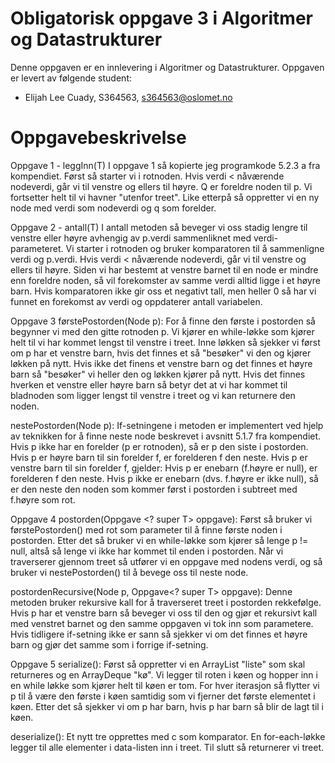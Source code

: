 # Obligatorisk oppgave 3 i Algoritmer og Datastrukturer

Denne oppgaven er en innlevering i Algoritmer og Datastrukturer. 
Oppgaven er levert av følgende student:
* Elijah Lee Cuady, S364563, s364563@oslomet.no

# Oppgavebeskrivelse

Oppgave 1 - leggInn(T)
I oppgave 1 så kopierte jeg programkode 5.2.3 a fra kompendiet. Først så starter vi i rotnoden. Hvis verdi < nåværende
nodeverdi, går vi til venstre og ellers til høyre. Q er foreldre noden til p. Vi fortsetter helt til vi havner "utenfor 
treet". Like etterpå så oppretter vi en ny node med verdi som nodeverdi og q som forelder. 

Oppgave 2 - antall(T)
I antall metoden så beveger vi oss stadig lengre til venstre eller høyre avhengig av p.verdi sammenliknet med verdi-
parameteret. Vi starter i rotnoden og bruker komparatoren til å sammenligne verdi og p.verdi. Hvis verdi < nåværende 
nodeverdi, går vi til venstre og ellers til høyre. Siden vi har bestemt at venstre barnet til en node er mindre enn 
foreldre noden, så vil forekomster av samme verdi alltid ligge i et høyre barn. Hvis komparatoren ikke gir oss et 
negativt tall, men heller 0 så har vi funnet en forekomst av verdi og oppdaterer antall variabelen. 

Oppgave 3
førstePostorden(Node<T> p):
For å finne den første i postorden så begynner vi med den gitte rotnoden p. Vi kjører en while-løkke som kjører helt til
vi har kommet lengst til venstre i treet. Inne løkken så sjekker vi først om p har et venstre barn, hvis det finnes et så
"besøker" vi den og kjører løkken på nytt. Hvis ikke det finens et venstre barn og det finnes et høyre barn så "besøker" 
vi heller den og løkken kjører på nytt. Hvis det finnes hverken et venstre eller høyre barn så betyr det at vi har kommet
til bladnoden som ligger lengst til venstre i treet og vi kan returnere den noden. 

nestePostorden(Node<T> p):
If-setningene i metoden er implementert ved hjelp av teknikken for å finne neste node beskrevet i avsnitt 5.1.7 fra kompendiet.
Hvis p ikke har en forelder (p er rotnoden), så er p den siste i postorden.
Hvis p er høyre barn til sin forelder f, er forelderen f den neste.
Hvis p er venstre barn til sin forelder f, gjelder:
Hvis p er enebarn (f.høyre er null), er forelderen f den neste.
Hvis p ikke er enebarn (dvs. f.høyre er ikke null), så er den neste den noden som kommer først i postorden i subtreet med f.høyre som rot.

Oppgave 4
postorden(Oppgave <? super T> oppgave):
Først så bruker vi førstePostorden() med rot som parameter til å finne første noden i postorden. Etter det så bruker vi 
en while-løkke som kjører så lenge p != null, altså så lenge vi ikke har kommet til enden i postorden. Når vi traverserer
gjennom treet så utfører vi en oppgave med nodens verdi, og så bruker vi nestePostorden() til å bevege oss til neste node.

postordenRecursive(Node<T> p, Oppgave<? super T> oppgave):
Denne metoden bruker rekursive kall for å traverseret treet i postorden rekkefølge. Hvis p har et venstre barn så beveger 
vi oss til den og gjør et rekursivt kall med venstret barnet og den samme oppgaven vi tok inn som parametere. Hvis tidligere
if-setning ikke er sann så sjekker vi om det finnes et høyre barn og gjør det samme som i forrige if-setning. 

Oppgave 5
serialize():
Først så oppretter vi en ArrayList "liste" som skal returneres og en ArrayDeque "kø". Vi legger til roten i køen og hopper inn 
i en while løkke som kjører helt til køen er tom. For hver iterasjon så flytter vi p til å være den første i køen samtidig
som vi fjerner det første elementet i køen. Etter det så sjekker vi om p har barn, hvis p har barn så blir de lagt til i køen. 

deserialize():
Et nytt tre opprettes med c som komparator. En for-each-løkke legger til alle elementer i data-listen inn i treet. Til
slutt så returnerer vi treet.
